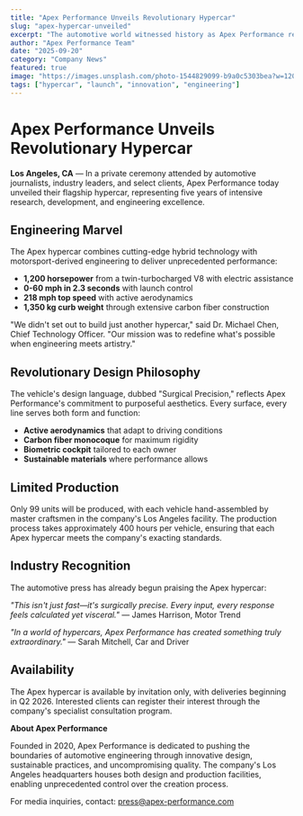 ```yaml
---
title: "Apex Performance Unveils Revolutionary Hypercar"
slug: "apex-hypercar-unveiled"
excerpt: "The automotive world witnessed history as Apex Performance revealed their groundbreaking hypercar, setting new benchmarks for power, precision, and design."
author: "Apex Performance Team"
date: "2025-09-20"
category: "Company News"
featured: true
image: "https://images.unsplash.com/photo-1544829099-b9a0c5303bea?w=1200"
tags: ["hypercar", "launch", "innovation", "engineering"]
---
```


# Apex Performance Unveils Revolutionary Hypercar

**Los Angeles, CA** — In a private ceremony attended by automotive journalists, industry leaders, and select clients, Apex Performance today unveiled their flagship hypercar, representing five years of intensive research, development, and engineering excellence.

## Engineering Marvel

The Apex hypercar combines cutting-edge hybrid technology with motorsport-derived engineering to deliver unprecedented performance:

- **1,200 horsepower** from a twin-turbocharged V8 with electric assistance
- **0-60 mph in 2.3 seconds** with launch control
- **218 mph top speed** with active aerodynamics
- **1,350 kg curb weight** through extensive carbon fiber construction

"We didn't set out to build just another hypercar," said Dr. Michael Chen, Chief Technology Officer. "Our mission was to redefine what's possible when engineering meets artistry."

## Revolutionary Design Philosophy

The vehicle's design language, dubbed "Surgical Precision," reflects Apex Performance's commitment to purposeful aesthetics. Every surface, every line serves both form and function:

- **Active aerodynamics** that adapt to driving conditions
- **Carbon fiber monocoque** for maximum rigidity
- **Biometric cockpit** tailored to each owner
- **Sustainable materials** where performance allows

## Limited Production

Only 99 units will be produced, with each vehicle hand-assembled by master craftsmen in the company's Los Angeles facility. The production process takes approximately 400 hours per vehicle, ensuring that each Apex hypercar meets the company's exacting standards.

## Industry Recognition

The automotive press has already begun praising the Apex hypercar:

*"This isn't just fast—it's surgically precise. Every input, every response feels calculated yet visceral."* — James Harrison, Motor Trend

*"In a world of hypercars, Apex Performance has created something truly extraordinary."* — Sarah Mitchell, Car and Driver

## Availability

The Apex hypercar is available by invitation only, with deliveries beginning in Q2 2026. Interested clients can register their interest through the company's specialist consultation program.

**About Apex Performance**

Founded in 2020, Apex Performance is dedicated to pushing the boundaries of automotive engineering through innovative design, sustainable practices, and uncompromising quality. The company's Los Angeles headquarters houses both design and production facilities, enabling unprecedented control over the creation process.

For media inquiries, contact: press@apex-performance.com
